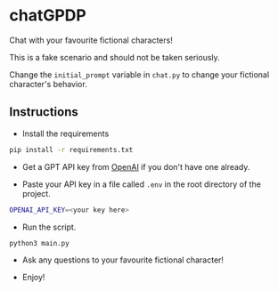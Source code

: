 # chatGPDP

Chat with your favourite fictional characters!

This is a fake scenario and should not be taken seriously.

Change the `initial_prompt` variable in `chat.py` to change your fictional character's behavior.

## Instructions

- Install the requirements

```bash
pip install -r requirements.txt
```

- Get a GPT API key from [OpenAI](https://platform.openai.com/account/api-keys) if you don't have one already.

- Paste your API key in a file called `.env` in the root directory of the project.

```bash
OPENAI_API_KEY=<your key here>
```

- Run the script.

```bash
python3 main.py
```

- Ask any questions to your favourite fictional character!

- Enjoy!

